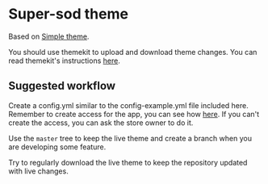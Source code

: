 # Super-sod theme

Based on [Simple theme](https://themes.shopify.com/themes/simple/styles/light).

You should use themekit to upload and download theme changes. You can read themekit's instructions [here](https://shopify.github.io/themekit/).


## Suggested workflow

Create a config.yml similar to the config-example.yml file included here. Remember to create access for the app, you can see how [here](https://shopify.github.io/themekit/#get-api-access). If you can't create the access, you can ask the store owner to do it.

Use the `master` tree to keep the live theme and create a branch when you are developing some feature.

Try to regularly download the live theme to keep the repository updated with live changes.
